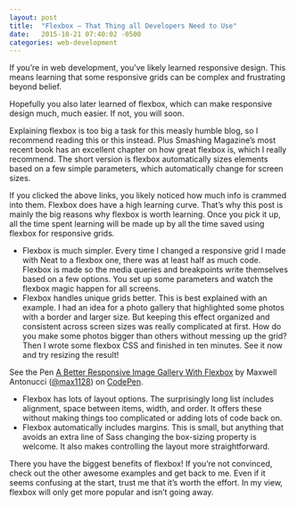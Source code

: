 ```yaml
---
layout: post
title:  "Flexbox – That Thing all Developers Need to Use"
date:   2015-10-21 07:40:02 -0500
categories: web-development
---
```

If you’re in web development, you’ve likely learned responsive design. This means learning that some responsive grids can be complex and frustrating beyond belief.

Hopefully you also later learned of flexbox, which can make responsive design much, much easier. If not, you will soon.

Explaining flexbox is too big a task for this measly humble blog, so I recommend reading this or this instead. Plus Smashing Magazine’s most recent book has an excellent chapter on how great flexbox is, which I really recommend. The short version is flexbox automatically sizes elements based on a few simple parameters, which automatically change for screen sizes.

If you clicked the above links, you likely noticed how much info is crammed into them. Flexbox does have a high learning curve. That’s why this post is mainly the big reasons why flexbox is worth learning. Once you pick it up, all the time spent learning will be made up by all the time saved using flexbox for responsive grids.

* Flexbox is much simpler. Every time I changed a responsive grid I made with Neat to a flexbox one, there was at least half as much code. Flexbox is made so the media queries and breakpoints write themselves based on a few options. You set up some parameters and watch the flexbox magic happen for all screens.
* Flexbox handles unique grids better. This is best explained with an example. I had an idea for a photo gallery that highlighted some photos with a border and larger size. But keeping this effect organized and consistent across screen sizes was really complicated at first. How do you make some photos bigger than others without messing up the grid? Then I wrote some flexbox CSS and finished in ten minutes. See it now and try resizing the result!

<p data-height="268" data-theme-id="0" data-slug-hash="pjbpWw" data-default-tab="result" data-user="max1128" class='codepen'>See the Pen <a href='http://codepen.io/max1128/pen/pjbpWw/'>A Better Responsive Image Gallery With Flexbox</a> by Maxwell Antonucci (<a href='http://codepen.io/max1128'>@max1128</a>) on <a href='http://codepen.io'>CodePen</a>.</p>
<script async src="//assets.codepen.io/assets/embed/ei.js"></script>

* Flexbox has lots of layout options. The surprisingly long list includes alignment, space between items, width, and order. It offers these without making things too complicated or adding lots of code back on.
* Flexbox automatically includes margins. This is small, but anything that avoids an extra line of Sass changing the box-sizing property is welcome. It also makes controlling the layout more straightforward.

There you have the biggest benefits of flexbox! If you’re not convinced, check out the other awesome examples and get back to me. Even if it seems confusing at the start, trust me that it’s worth the effort. In my view, flexbox will only get more popular and isn’t going away.
